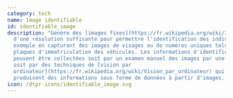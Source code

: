 ```yaml
---
category: tech
name: Image identifiable
id: identifiable_image
description: "Génère des [images fixes](https://fr.wikipedia.org/wiki/Image)
  d'une résolution suffisante pour permettre l'identification des individus, par
  exemple en capturant des images de visages ou de numéros uniques tels que les
  plaques d'immatriculation des véhicules. Les informations d'identification
  peuvent être collectées soit par un examen manuel des images par une personne,
  soit par des techniques de [vision par
  ordinateur](https://fr.wikipedia.org/wiki/Vision_par_ordinateur) qui
  produisent des informations sous forme de données à partir d'images. "
icon: /dtpr-icons/identifiable_image.svg
---
```

